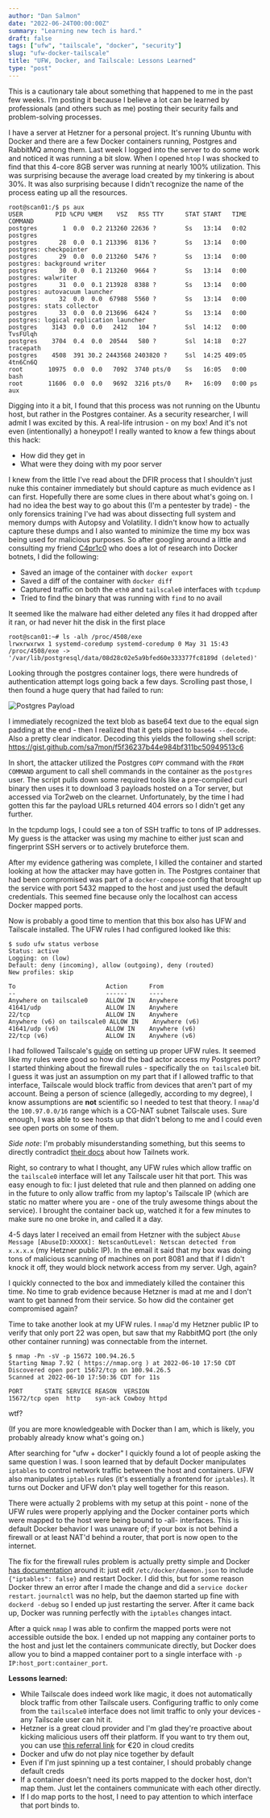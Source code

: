 ```yaml
---
author: "Dan Salmon"
date: "2022-06-24T00:00:00Z"
summary: "Learning new tech is hard."
draft: false
tags: ["ufw", "tailscale", "docker", "security"]
slug: "ufw-docker-tailscale"
title: "UFW, Docker, and Tailscale: Lessons Learned"
type: "post"
---
```


This is a cautionary tale about something that happened to me in the past few weeks. I'm posting it because I believe a lot can be learned by professionals (and others such as me) posting their security fails and problem-solving processes.

I have a server at Hetzner for a personal project. It's running Ubuntu with Docker and there are a few Docker containers running, Postgres and RabbitMQ among them. Last week I logged into the server to do some work and noticed it was running a bit slow. When I opened `htop` I was shocked to find that this 4-core 8GB server was running at nearly 100% utilization. This was surprising because the average load created by my tinkering is about 30%. It was also surprising because I didn't recognize the name of the process eating up all the resources.

```console
root@scan01:/$ ps aux
USER         PID %CPU %MEM    VSZ   RSS TTY      STAT START   TIME COMMAND
postgres       1  0.0  0.2 213260 22636 ?        Ss   13:14   0:02 postgres
postgres      28  0.0  0.1 213396  8136 ?        Ss   13:14   0:00 postgres: checkpointer
postgres      29  0.0  0.0 213260  5476 ?        Ss   13:14   0:00 postgres: background writer
postgres      30  0.0  0.1 213260  9664 ?        Ss   13:14   0:00 postgres: walwriter
postgres      31  0.0  0.1 213928  8388 ?        Ss   13:14   0:00 postgres: autovacuum launcher
postgres      32  0.0  0.0  67988  5560 ?        Ss   13:14   0:00 postgres: stats collector
postgres      33  0.0  0.0 213696  6424 ?        Ss   13:14   0:00 postgres: logical replication launcher
postgres    3143  0.0  0.0   2412   104 ?        Ssl  14:12   0:00 TvsFUlqh
postgres    3704  0.4  0.0  20544   580 ?        Ssl  14:18   0:27 tracepath
postgres    4508  391 30.2 2443568 2403820 ?     Ssl  14:25 409:05 4tn6Cn6Q
root       10975  0.0  0.0   7092  3740 pts/0    Ss   16:05   0:00 bash
root       11606  0.0  0.0   9692  3216 pts/0    R+   16:09   0:00 ps aux
```

Digging into it a bit, I found that this process was not running on the Ubuntu host, but rather in the Postgres container. As a security researcher, I will admit I was excited by this. A real-life intrusion - on my box! And it's not even (intentionally) a honeypot! I really wanted to know a few things about this hack:

- How did they get in
- What were they doing with my poor server

I knew from the little I've read about the DFIR process that I shouldn't just nuke this container immediately but should capture as much evidence as I can first. Hopefully there are some clues in there about what's going on. I had no idea the best way to go about this (I'm a pentester by trade) - the only forensics training I've had was about dissecting full system and memory dumps with Autopsy and Volatility. I didn't know how to actually capture these dumps and I also wanted to minimize the time my box was being used for malicious purposes. So after googling around a little and consulting my friend [C4pr1c0](https://twitter.com/C4pr1c0) who does a lot of research into Docker botnets, I did the following:

- Saved an image of the container with `docker export`
- Saved a diff of the container with `docker diff`
- Captured traffic on both the `eth0` and `tailscale0` interfaces with `tcpdump`
- Tried to find the binary that was running with `find` to no avail

It seemed like the malware had either deleted any files it had dropped after it ran, or had never hit the disk in the first place

```
root@scan01:~# ls -alh /proc/4508/exe
lrwxrwxrwx 1 systemd-coredump systemd-coredump 0 May 31 15:43 /proc/4508/exe -> '/var/lib/postgresql/data/08d28c02e5a9bfed60e333377fc8189d (deleted)'
```

Looking through the postgres container logs, there were hundreds of authentication attempt logs going back a few days. Scrolling past those, I then found a huge query that had failed to run:

![Postgres Payload](../images/postgres_payload.png)


I immediately recognized the text blob as base64 text due to the equal sign padding at the end - then I realized that it gets piped to `base64 --decode`. Also a pretty clear indicator. Decoding this yields the following shell script: https://gist.github.com/sa7mon/f5f36237b44e984bf311bc50949513c6

In short, the attacker utilized the Postgres `COPY` command with the `FROM COMMAND` argument to call shell commands in the container as the `postgres` user. The script pulls down some required tools like a pre-compiled curl binary then uses it to download 3 payloads hosted on a Tor server, but accessed via Tor2web on the clearnet. Unfortunately, by the time I had gotten this far the payload URLs returned 404 errors so I didn't get any further.

In the tcpdump logs, I could see a ton of SSH traffic to tons of IP addresses. My guess is the attacker was using my machine to either just scan and fingerprint SSH servers or to actively bruteforce them. 

After my evidence gathering was complete, I killed the container and started looking at how the attacker may have gotten in. The Postgres container that had been compromised was part of a `docker-compose` config that brought up the service with port 5432 mapped to the host and just used the default credentials. This seemed fine because only the localhost can access Docker mapped ports.

Now is probably a good time to mention that this box also has UFW and Tailscale installed. The UFW rules I had configured looked like this:

```
$ sudo ufw status verbose
Status: active
Logging: on (low)
Default: deny (incoming), allow (outgoing), deny (routed)
New profiles: skip

To                         Action      From
--                         ------      ----
Anywhere on tailscale0     ALLOW IN    Anywhere
41641/udp                  ALLOW IN    Anywhere
22/tcp                     ALLOW IN    Anywhere
Anywhere (v6) on tailscale0 ALLOW IN    Anywhere (v6)
41641/udp (v6)             ALLOW IN    Anywhere (v6)
22/tcp (v6)                ALLOW IN    Anywhere (v6)
```

I had followed Tailscale's [guide](https://tailscale.com/kb/1077/secure-server-ubuntu-18-04/) on setting up proper UFW rules. It seemed like my rules were good so how did the bad actor access my Postgres port? I started thinking about the firewall rules - specifically the `on tailscale0` bit. I guess it was just an assumption on my part that if I allowed traffic to that interface, Tailscale would block traffic from devices that aren't part of my account. Being a person of science (allegedly, according to my degree), I know assumptions are **not** scientific so I needed to test that theory. I `nmap`'d the `100.97.0.0/16` range which is a CG-NAT subnet Tailscale uses. Sure enough, I was able to see hosts up that didn't belong to me and I could even see open ports on some of them.

*Side note*: I'm probably misunderstanding something, but this seems to directly contradict [their docs](https://tailscale.com/kb/1136/tailnet/) about how Tailnets work.

Right, so contrary to what I thought, any UFW rules which allow traffic on the `tailscale0` interface will let any Tailscale user hit that port. This was easy enough to fix: I just deleted that rule and then planned on adding one in the future to only allow traffic from my laptop's Tailscale IP (which are static no matter where you are - one of the truly awesome things about the service). I brought the container back up, watched it for a few minutes to make sure no one broke in, and called it a day.

4-5 days later I received an email from Hetzner with the subject `Abuse Message [AbuseID:XXXXX]: NetscanOutLevel: Netscan detected from x.x.x.x` (my Hetzner public IP). In the email it said that my box was doing tons of malicious scanning of machines on port 8081 and that if I didn't knock it off, they would block network access from my server. Ugh, again?

I quickly connected to the box and immediately killed the container this time. No time to grab evidence because Hetzner is mad at me and I don't want to get banned from their service. So how did the container get compromised again?

Time to take another look at my UFW rules. I `nmap`'d my Hetzner public IP to verify that only port 22 was open, but saw that my RabbitMQ port (the only other container running) was connectable from the internet.

```
$ nmap -Pn -sV -p 15672 100.94.26.5
Starting Nmap 7.92 ( https://nmap.org ) at 2022-06-10 17:50 CDT
Discovered open port 15672/tcp on 100.94.26.5
Scanned at 2022-06-10 17:50:36 CDT for 11s

PORT      STATE SERVICE REASON  VERSION
15672/tcp open  http    syn-ack Cowboy httpd
```

wtf? 

(If you are more knowledgeable with Docker than I am, which is likely, you probably already know what's going on.)

After searching for "ufw + docker" I quickly found a lot of people asking the same question I was. I soon learned that by default Docker manipulates `iptables` to control network traffic between the host and containers. UFW also manipulates `iptables` rules (it's essentially a frontend for `iptables`). It turns out Docker and UFW don't play well together for this reason. 

There were actually 2 problems with my setup at this point - none of the UFW rules were properly applying and the Docker container ports which were mapped to the host were being bound to -all- interfaces. This is default Docker behavior I was unaware of; if your box is not behind a firewall or at least NAT'd behind a router, that port is now open to the internet.

The fix for the firewall rules problem is actually pretty simple and Docker [has documentation](https://docs.docker.com/network/iptables/) around it: just edit `/etc/docker/daemon.json` to include `{"iptables": false}` and restart Docker. I did this, but for some reason Docker threw an error after I made the change and did a `service docker restart`. `journalctl` was no help, but the daemon started up fine with `dockerd -debug` so I ended up just restarting the server. After it came back up, Docker was running perfectly with the `iptables` changes intact.

After a quick `nmap` I was able to confirm the mapped ports were not accessible outside the box. I ended up not mapping any container ports to the host and just let the containers communicate directly, but Docker does allow you to bind a mapped container port to a single interface with `-p IP:host_port:container_port`.


**Lessons learned:**

- While Tailscale does indeed work like magic, it does not automatically block traffic from other Tailscale users. Configuring traffic to only come from the `tailscale0` interface does not limit traffic to only your devices - any Tailscale user can hit it.
- Hetzner is a great cloud provider and I'm glad they're proactive about kicking malicious users off their platform. If you want to try them out, you can use [this referral link](https://hetzner.cloud/?ref=V9TzL9Jf56Ge) for €20 in cloud credits
- Docker and ufw do not play nice together by default
- Even if I'm just spinning up a test container, I should probably change default creds
- If a container doesn't need its ports mapped to the docker host, don't map them. Just let the containers communicate with each other directly.
- If I do map ports to the host, I need to pay attention to which interface that port binds to.